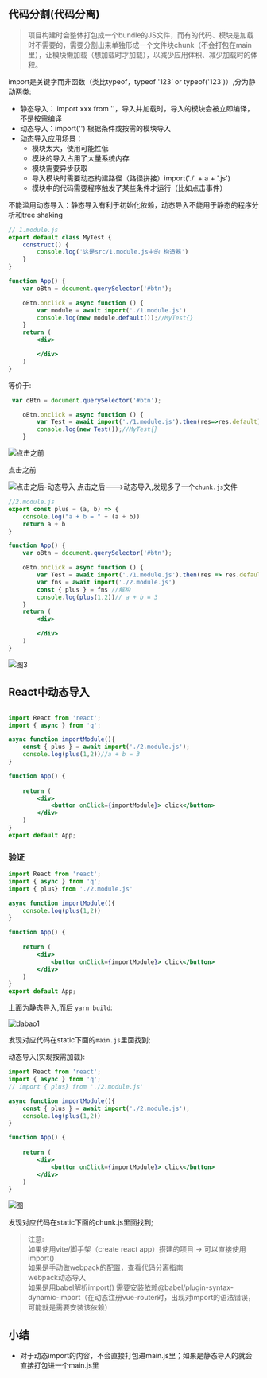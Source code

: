 ## 代码分割(代码分离)
>项目构建时会整体打包成一个bundle的JS文件，而有的代码、模块是加载时不需要的，需要分割出来单独形成一个文件块chunk（不会打包在main里），让模块懒加载（想加载时才加载），以减少应用体积、减少加载时的体积。

import是关键字而非函数（类比typeof，typeof '123’ or typeof('123')）,分为静动两类:<br>
- 静态导入： import xxx from ''，导入并加载时，导入的模块会被立即编译，不是按需编译
- 动态导入：import('') 根据条件或按需的模块导入
- 动态导入应用场景：
  - 模块太大，使用可能性低
  - 模块的导入占用了大量系统内存
  - 模块需要异步获取
  - 导入模块时需要动态构建路径（路径拼接）import('./' + a + '.js')
  - 模块中的代码需要程序触发了某些条件才运行（比如点击事件）  


不能滥用动态导入：静态导入有利于初始化依赖，动态导入不能用于静态的程序分析和tree shaking<br>

```js
// 1.module.js
export default class MyTest {
    construct() {
        console.log('这是src/1.module.js中的 构造器')
    }
}
```

```jsx
function App() {
    var oBtn = document.querySelector('#btn');

    oBtn.onclick = async function () {
        var module = await import('./1.module.js')
        console.log(new module.default());//MyTest{}
    }
    return (
        <div>

        </div>
    )
}
```
等价于:
```jsx
 var oBtn = document.querySelector('#btn');

    oBtn.onclick = async function () {
        var Test = await import('./1.module.js').then(res=>res.default)
        console.log(new Test());//MyTest{}
    }
```
![点击之前](https://mmbiz.qpic.cn/mmbiz_png/YmmVSe19Qj7asNNWQlnzSkZB3G4qr5fibzQNxIlg3ArhLMSXdksxIJPhx54wB6HeIwZeNibJic9c72KwTeBGbGQqA/0?wx_fmt=png)

点击之前

![点击之后-动态导入](https://mmbiz.qpic.cn/mmbiz_png/YmmVSe19Qj7asNNWQlnzSkZB3G4qr5fibicFRa0e4CiaMvQUShibC3rugODF4RIQYjBrUKiay7W6AvE0ofqB8Yuu5KQ/0?wx_fmt=png)
点击之后--->动态导入,发现多了一个`chunk.js`文件


```js
//2.module.js
export const plus = (a, b) => {
    console.log("a + b = " + (a + b))
    return a + b
}
```

```jsx
function App() {
    var oBtn = document.querySelector('#btn');

    oBtn.onclick = async function () {
        var Test = await import('./1.module.js').then(res => res.default)
        var fns = await import('./2.module.js')
        const { plus } = fns //解构
        console.log(plus(1,2))// a + b = 3
    }
    return (
        <div>

        </div>
    )
}
```


![图3](https://mmbiz.qpic.cn/mmbiz_png/YmmVSe19Qj7asNNWQlnzSkZB3G4qr5fibQvX3xP7gubyibQLCGTESWhV7kicRZEpUic0cAT4VPapwqxOX0AS8nu5Ow/0?wx_fmt=png)




## React中动态导入
```jsx

import React from 'react';
import { async } from 'q';

async function importModule(){ 
    const { plus } = await import('./2.module.js');
    console.log(plus(1,2))//a + b = 3
}

function App() {
    
    return (
        <div>
            <button onClick={importModule}> click</button>
        </div>
    )
}
export default App;

```

### 验证
```jsx
import React from 'react';
import { async } from 'q';
import { plus} from './2.module.js'

async function importModule(){ 
    console.log(plus(1,2))
}

function App() {
    
    return (
        <div>
            <button onClick={importModule}> click</button>
        </div>
    )
}
export default App;

```
上面为静态导入,而后 `yarn build`:

![dabao1](https://mmbiz.qpic.cn/mmbiz_png/YmmVSe19Qj7asNNWQlnzSkZB3G4qr5fib85wbvvRYdXQYz9fsKLxysH9LHgXltnYbmeuKf1bDA6tVWFt5Nwkheg/0?wx_fmt=png)

发现对应代码在static下面的`main.js`里面找到;



动态导入(实现按需加载):
```jsx
import React from 'react';
import { async } from 'q';
// import { plus} from './2.module.js'

async function importModule(){ 
    const { plus } = await import('./2.module.js');
    console.log(plus(1,2))
}

function App() {
    
    return (
        <div>
            <button onClick={importModule}> click</button>
        </div>
    )
}
```
![图](https://mmbiz.qpic.cn/mmbiz_png/YmmVSe19Qj7asNNWQlnzSkZB3G4qr5fib3cVgJaXqWzEtrFRYpCJhZmnhpBjN56OCVJ1nGD2rT7RngsVxSFkUSg/0?wx_fmt=png)

发现对应代码在static下面的chunk.js里面找到;

>注意:<br>
> 如果使用vite/脚手架（create react app）搭建的项目 → 可以直接使用import()<br>
如果是手动做webpack的配置，查看代码分离指南<br>
webpack动态导入<br>
如果是用babel解析import() 需要安装依赖@babel/plugin-syntax-dynamic-import（在动态注册vue-router时，出现对import的语法错误，可能就是需要安装该依赖）


## 小结
- 对于动态import的内容，不会直接打包进main.js里；如果是静态导入的就会直接打包进一个main.js里


